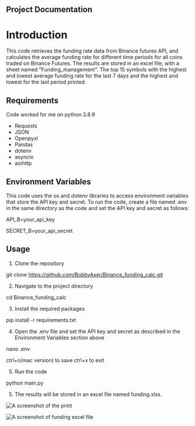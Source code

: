 ## Project Documentation
# Introduction
This code retrieves the funding rate data from Binance futures API, and calculates the average funding rate for different time periods for all coins traded on Binance Futures. The results are stored in an excel file, with a sheet named "Funding_management". The top 15 symbols with the highest and lowest average funding rate for the last 7 days and the highest and lowest for the last period printed.

## Requirements
Code worked for me on python 3.8.9
- Requests
- JSON
- Openpyxl
- Pandas
- dotenv
- asyncio
- aiohttp

## Environment Variables

This code uses the os and dotenv libraries to access environment variables that store the API key and secret. To run the code, create a file named .env in the same directory as the code and set the API key and secret as follows:

API_B=your_api_key

SECRET_B=your_api_secret


## Usage

1. Clone the repository

git clone https://github.com/BobbyAxer/Binance_funding_calc.git


2. Navigate to the project directory

cd Binance_funding_calc
 


3. Install the required packages

pip install -r requirements.txt


4. Open the .env file and set the API key and secret as described in the Environment Variables section above

nano .env

ctrl+o(mac version) to save
ctrl+x to exit

5. Run the code

python main.py


5. The results will be stored in an excel file named funding.xlsx.

![A screenshot of the print](https://github.com/Samar4eg/Binance_funding_calc/blob/main/print%20example.png)

![A screenshot of funding excel file](https://github.com/Samar4eg/Binance_funding_calc/blob/main/funding%20example.png)

